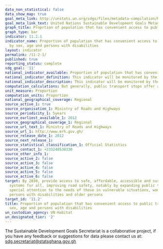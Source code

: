 ```yaml
---
data_non_statistical: false
data_show_map: true
goal_meta_link: http://unstats.un.org/sdgs/files/metadata-compilation/Metadata-Goal-11.pdf
goal_meta_link_text: United Nations Sustainable Development Goals Metadata (pdf 2066kB)
graph_title: Proprtion of population that has convenient access to public transport, by sex, age and persons with dissabilities
graph_type: bar
indicator: 11.2.1
indicator_name: Proportion of population that has convenient access to public transport
  by sex, age and persons with disabilities
layout: indicator
permalink: /11-2-1/
published: true
reporting_status: complete
sdg_goal: '11'
national_indicator_available: Proportion of population that has convenient access to public transport
national_indicator_definition: This indicator will be monitored by the proportion of the population that has convenient access to public  transport. Access to public transport is considered convenoient when an officially recognised stop is accessible within a distance of 0.5km from a reference point such as home, school, work place, market, etc. Additional criteria for defining public transport that is convenient include (a) public transport accessible to all special-needs customers, including those who are physically, visually, and /or hearing-impaired, as well as those with temporally dissabilities, the elderly, children and other people in vulnerable situations.
national_indicator_description: This indicator will be monitored by the proportion of the population that has convenient access to public  transport. The acces to public transport is considered convenoient when an officially recognised stop is accessible within a distance of 0.5km from a reference point such as home, school, work place, market, etc. Additional criteria for defining public transport that is convenient include (a) public transport accessible to all special-needs customers, including those who are physically, visually, and /or hearing-impaired, as well as those with temporally dissabilities, the elderly, children and other people in vulnerable situations.
computation_calculations: But generally, public transport stops offer a more appropriate basis than route for estimating service area coverage because stops are the actual loacations where public transport user access the system. the othe decision involved in the buffering operation is the buffer size. A common practice in public transport planing is to assume that people are served by public transport if they are within 0.5 km (or 500m) of either a public transport route or stop. Once a distance treshold is defined, buffers are created around the public transport features. the population with access to public transport out of the entire city population would be computed as ; percentage with access to public transport is equal to 100 X (population with convenient access to public transport) / (city population )The identification of the population served: once a service buffer is constraucted, the next step is to overlay the buffer onto the polygons, such as census tracts, for which socio-demographic data ( such as population figures, disabled persons, type of reseidence area, etc.is available. These polygons are referd to as the analysis zones. Typically, a service buffer (denoted as i) intersect, either fully or partially, with more than one analysis zone j( j=1.......J). The population served by the public transport service in buffer i, Pi, is thus equal to the sum of population in each of the intersecting areas, pij. Hence Pi = ?_(j=1) J|Pij Where, Pij is estimated based on the amount of interaction between service buffer i and analysis zone j. In estimating Pij it is assumed that the population is uniformly distributed within the analysis zones.
unit_measure: Proportion
computation_units: Proportion
national_geographical_coverage: Regional
source_active_1: true
source_organisation_1: Ministry of Roads and Highways
source_periodicity_1: 5years
source_earliest_available_1: 2012
source_geographical_coverage_1: Regional
source_url_text_1: Ministry of Roads and Highways
source_url_1: http://www.mrh.gov.gh/
source_release_date_1: 2012
source_next_release_1:
source_statistical_classification_1: Official Statistics
source_contact_1: +233248530330
source_other_info_1:
source_active_2: false
source_active_3: false
source_active_4: false
source_active_5: false
source_active_6: false
target: By 2030, provide access to safe, affordable, accessible and sustainable transport
  systems for all, improving road safety, notably by expanding public transport, with
  special attention to the needs of those in vulnerable situations, women, children,
  persons with disabilities and older persons
target_id: '11.2'
title: Proportion of population that has convenient access to public transport, by
  sex, age and persons with disabilities
un_custodian_agency: UN-Habitat
un_designated_tier: '2'
---
```


The Sustainable Development Goals Secretariat is a collaborative project, if you have any feedback or suggestions for data please contact us at: sdg.secretariat@statsghana.gov.gh
